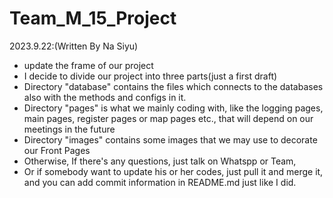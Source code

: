 # Team_M_15_Project

2023.9.22:(Written By Na Siyu)
- update the frame of our project
- I decide to divide our project into three parts(just a first draft)
- Directory "database" contains the files which connects to the databases also with the methods and configs in it. 
- Directory "pages" is what we mainly coding with, like the logging pages, main pages, register pages or map pages etc., that will depend on our meetings in the future
- Directory "images" contains some images that we may use to decorate our Front Pages
- Otherwise, If there's any questions, just talk on Whatspp or Team, 
- Or if somebody want to update his or her codes, just pull it and merge it, and you can add commit information in README.md just like I did. 